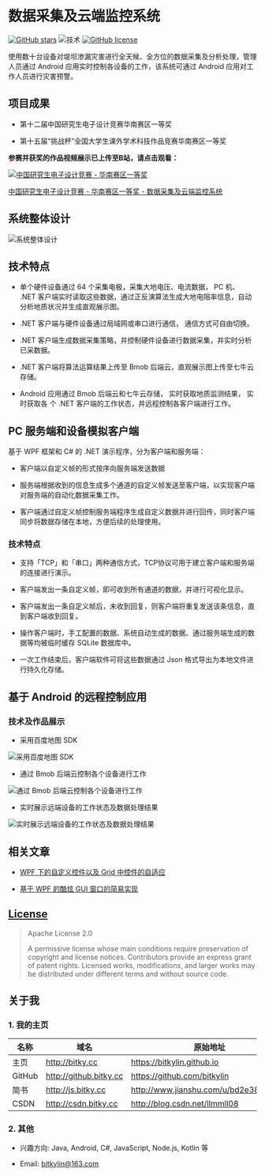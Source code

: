 # 数据采集及云端监控系统

[![GitHub stars](https://img.shields.io/github/stars/bitkylin/InteractionByFrames.svg)](https://github.com/bitkylin/InteractionByFrames/stargazers)
![技术](https://img.shields.io/badge/%E6%8A%80%E6%9C%AF-Bmob%7C%E4%B8%83%E7%89%9B%7CAndroid%7CWPF-brightgreen.svg)
[![GitHub license](https://img.shields.io/badge/许可证-Apache_2-blue.svg)](https://github.com/bitkylin/InteractionByFrames/blob/master/LICENSE)

使用数十台设备对堤坝渗漏灾害进行全天候、全方位的数据采集及分析处理，管理人员通过
Android 应用实时控制各设备的工作，该系统可通过 Android 应用对工作人员进行灾害预警。

## 项目成果

- 第十二届中国研究生电子设计竞赛华南赛区一等奖

- 第十五届“挑战杯”全国大学生课外学术科技作品竞赛华南赛区一等奖

**参赛并获奖的作品视频展示已上传至B站，请点击观看：**

[![中国研究生电子设计竞赛 - 华南赛区一等奖](./mdphoto/1.jpg)](https://www.bilibili.com/video/BV1Ay4y1b7aw/)

[中国研究生电子设计竞赛 - 华南赛区一等奖 - 数据采集及云端监控系统](https://www.bilibili.com/video/BV1Ay4y1b7aw/)

## 系统整体设计

![系统整体设计](./mdphoto/2.jpg)

## 技术特点

- 单个硬件设备通过 64 个采集电极，采集大地电压、电流数据， PC 机、 .NET 客户端实时读取这些数据，通过正反演算法生成大地电阻率信息，自动分析地质状况并生成直观展示图。

- .NET 客户端与硬件设备通过局域网或串口进行通信， 通信方式可自由切换。

- .NET 客户端生成数据采集策略，并控制硬件设备进行数据采集，并实时分析已采数据。

- .NET 客户端将算法运算结果上传至 Bmob 后端云，直观展示图上传至七牛云存储。

- Android 应用通过 Bmob 后端云和七牛云存储， 实时获取地质监测结果， 实时获取各
个 .NET 客户端的工作状态，并远程控制各客户端进行工作。


## PC 服务端和设备模拟客户端

基于 WPF 框架和 C# 的 .NET 演示程序，分为客户端和服务端：

- 客户端以自定义帧的形式按序向服务端发送数据

- 服务端根据收到的信息生成多个通道的自定义帧发送至客户端，以实现客户端对服务端的自动化数据采集工作。

- 客户端通过自定义帧控制服务端程序生成自定义数据并进行回传，同时客户端同步将数据存储在本地，方便后续的处理使用。

### 技术特点

- 支持「TCP」和「串口」两种通信方式，TCP协议可用于建立客户端和服务端的连接进行演示。

- 客户端发出一条自定义帧，即可收到所有通道的数据，并进行可视化显示。

- 客户端发出一条自定义帧后，未收到回复，则客户端将重复发送该条信息，直到客户端收到回复。

- 操作客户端时，手工配置的数据、系统自动生成的数据、通过服务端生成的数据等均被临时缓存 SQLite 数据库中。

- 一次工作结束后，客户端软件可将这些数据通过 Json 格式导出为本地文件进行持久化存储。

## 基于 Android 的远程控制应用

### 技术及作品展示

- 采用百度地图 SDK

![采用百度地图 SDK](./mdphoto/21.jpg)

- 通过 Bmob 后端云控制各个设备进行工作

![通过 Bmob 后端云控制各个设备进行工作](./mdphoto/22.jpg)

- 实时展示远端设备的工作状态及数据处理结果

![实时展示远端设备的工作状态及数据处理结果](./mdphoto/23.jpg)

## 相关文章

- [WPF 下的自定义控件以及 Grid 中控件的自适应](http://www.jianshu.com/p/1526a02f3556)

- [基于 WPF 的酷炫 GUI 窗口的简易实现](http://www.jianshu.com/p/b2b8b0161397)

## [License](https://github.com/bitkylin/InteractionByFrames/blob/master/LICENSE)

> Apache License 2.0
> 
> A permissive license whose main conditions require preservation of copyright and license notices. Contributors provide an express grant of patent rights. Licensed works, modifications, and larger works may be distributed under different terms and without source code.

## 关于我

### 1. 我的主页

名称|域名|原始地址
---|---|---
主页|http://bitky.cc|https://bitkylin.github.io
GitHub|http://github.bitky.cc|https://github.com/bitkylin
简书|http://js.bitky.cc|http://www.jianshu.com/u/bd2e386a6ea8
CSDN|http://csdn.bitky.cc|http://blog.csdn.net/llmmll08


### 2. 其他

- 兴趣方向: Java, Android, C#, JavaScript, Node.js, Kotlin 等

- Email: bitkylin@163.com
